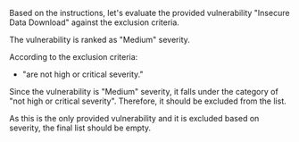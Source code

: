 Based on the instructions, let's evaluate the provided vulnerability "Insecure Data Download" against the exclusion criteria.

The vulnerability is ranked as "Medium" severity.

According to the exclusion criteria:
- "are not high or critical severity."

Since the vulnerability is "Medium" severity, it falls under the category of "not high or critical severity". Therefore, it should be excluded from the list.

As this is the only provided vulnerability and it is excluded based on severity, the final list should be empty.

```markdown